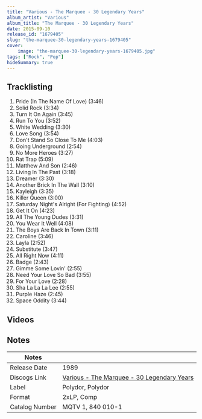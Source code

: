 ```yaml
---
title: "Various - The Marquee - 30 Legendary Years"
album_artist: "Various"
album_title: "The Marquee - 30 Legendary Years"
date: 2015-09-10
release_id: "1679405"
slug: "the-marquee-30-legendary-years-1679405"
cover:
    image: "the-marquee-30-legendary-years-1679405.jpg"
tags: ["Rock", "Pop"]
hideSummary: true
---
```


## Tracklisting
1. Pride (In The Name Of Love) (3:46)
2. Solid Rock (3:34)
3. Turn It On Again (3:45)
4. Run To You (3:52)
5. White Wedding (3:30)
6. Love Song (3:54)
7. Don't Stand So Close To Me (4:03)
8. Going Underground (2:54)
9. No More Heroes (3:27)
10. Rat Trap (5:09)
11. Matthew And Son (2:46)
12. Living In The Past (3:18)
13. Dreamer (3:30)
14. Another Brick In The Wall (3:10)
15. Kayleigh (3:35)
16. Killer Queen (3:00)
17. Saturday Night's Alright (For Fighting) (4:52)
18. Get It On (4:23)
19. All The Young Dudes (3:31)
20. You Wear It Well (4:08)
21. The Boys Are Back In Town (3:11)
22. Caroline (3:46)
23. Layla (2:52)
24. Substitute (3:47)
25. All Right Now (4:11)
26. Badge (2:43)
27. Gimme Some Lovin' (2:55)
28. Need Your Love So Bad (3:55)
29. For Your Love (2:28)
30. Sha La La La Lee (2:55)
31. Purple Haze (2:45)
32. Space Oddity (3:44)

## Videos


## Notes

| Notes          |             |
| ---------------| ----------- |
| Release Date   | 1989 |
| Discogs Link   | [Various - The Marquee - 30 Legendary Years](https://www.discogs.com/release/1679405) |
| Label          | Polydor, Polydor |
| Format         | 2xLP, Comp |
| Catalog Number | MQTV 1, 840 010-1 |


